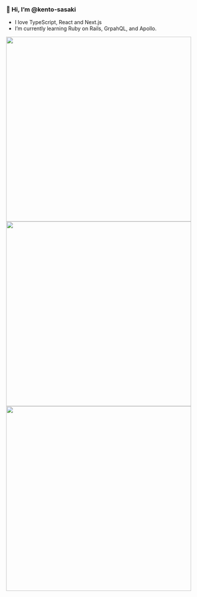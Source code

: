 ### 👋 Hi, I’m @kento-sasaki
- I love TypeScript, React and Next.js
- I’m currently learning Ruby on Rails, GrpahQL, and Apollo.

<!---
kento-sasaki/kento-sasaki is a ✨ special ✨ repository because its `README.md` (this file) appears on your GitHub profile.
You can click the Preview link to take a look at your changes.
--->

<div style="margin-bottom: 1em">
  <img align="left" src="https://github-readme-stats.vercel.app/api?username=kento-sasaki&show_icons=true" width="500px" />
  <img align="left" src="https://github-readme-stats.vercel.app/api/top-langs/?username=kento-sasaki&layout=compact" width="500px" />
</div>
<div>
  <img align="left" src="https://github-readme-stats.vercel.app/api/top-langs/?username=kento-sasaki&layout=compact" width="500px" />
</div>
